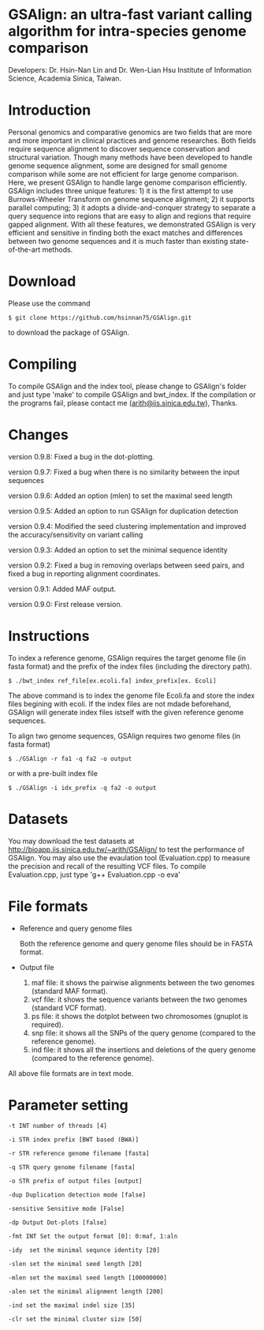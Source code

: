 GSAlign: an ultra-fast variant calling algorithm for intra-species genome comparison
===================

Developers: Dr. Hsin-Nan Lin and Dr. Wen-Lian Hsu Institute of Information Science, Academia Sinica, Taiwan.

# Introduction

Personal genomics and comparative genomics are two fields that are more and more important in clinical practices and genome researches. Both fields require sequence alignment to discover sequence conservation and structural variation. Though many methods have been developed to handle genome sequence alignment, some are designed for small genome comparison while some are not efficient for large genome comparison. Here, we present GSAlign to handle large genome comparison efficiently. GSAlign includes three unique features: 1) it is the first attempt to use Burrows-Wheeler Transform on genome sequence alignment; 2) it supports parallel computing; 3) it adopts a divide-and-conquer strategy to separate a query sequence into regions that are easy to align and regions that require gapped alignment. With all these features, we demonstrated GSAlign is very efficient and sensitive in finding both the exact matches and differences between two genome sequences and it is much faster than existing state-of-the-art methods. 

# Download

Please use the command 
  ```
  $ git clone https://github.com/hsinnan75/GSAlign.git
  ```
to download the package of GSAlign.

# Compiling

To compile GSAlign and the index tool, please change to GSAlign's folder and just type 'make' to compile GSAlign and bwt_index. If the compilation or the programs fail, please contact me (arith@iis.sinica.edu.tw), Thanks.

# Changes
version 0.9.8: Fixed a bug in the dot-plotting.

version 0.9.7: Fixed a bug when there is no similarity between the input sequences

version 0.9.6: Added an option (mlen) to set the maximal seed length

version 0.9.5: Added an option to run GSAlign for duplication detection

version 0.9.4: Modified the seed clustering implementation and improved the accuracy/sensitivity on variant calling

version 0.9.3: Added an option to set the minimal sequence identity

version 0.9.2: Fixed a bug in removing overlaps between seed pairs, and fixed a bug in reporting alignment coordinates.

version 0.9.1: Added MAF output.

version 0.9.0: First release version.

# Instructions

To index a reference genome, GSAlign requires the target genome file (in fasta format) and the prefix of the index files (including the directory path).

  ```
  $ ./bwt_index ref_file[ex.ecoli.fa] index_prefix[ex. Ecoli]
  ```
The above command is to index the genome file Ecoli.fa and store the index files begining with ecoli.
If the index files are not mdade beforehand, GSAlign will generate index files istself with the given reference genome sequences.

To align two genome sequences, GSAlign requires two genome files (in fasta format)

  ```
  $ ./GSAlign -r fa1 -q fa2 -o output
  ```
or with a pre-built index file

  ```
  $ ./GSAlign -i idx_prefix -q fa2 -o output
  ```

# Datasets

You may download the test datasets at http://bioapp.iis.sinica.edu.tw/~arith/GSAlign/ to test the performance of GSAlign.
You may also use the evaulation tool (Evaluation.cpp) to measure the precision and recall of the resulting VCF files. 
To compile Evaluation.cpp, just type 'g++ Evaluation.cpp -o eva'

# File formats

- Reference and query genome files

    Both the reference genome and query genome files should be in FASTA format.

- Output file

	1. maf file: it shows the pairwise alignments between the two genomes (standard MAF format).
	2. vcf file: it shows the sequence variants between the two genomes (standard VCF format).
	3. ps  file: it shows the dotplot between two chromosomes (gnuplot is required).
	4. snp file: it shows all the SNPs of the query genome (compared to the reference genome).
	5. ind file: it shows all the insertions and deletions of the query genome (compared to the reference genome).

All above file formats are in text mode.

# Parameter setting

 ```
-t INT number of threads [4]

-i STR index prefix [BWT based (BWA)]

-r STR reference genome filename [fasta]

-q STR query genome filename [fasta]

-o STR prefix of output files [output]

-dup Duplication detection mode [false]

-sensitive Sensitive mode [False]

-dp Output Dot-plots [false]

-fmt INT Set the output format [0]: 0:maf, 1:aln

-idy  set the minimal sequnce identity [20]

-slen set the minimal seed length [20]

-mlen set the maximal seed length [100000000]

-alen set the minimal alignment length [200]

-ind set the maximal indel size [35]

-clr set the minimal cluster size [50]

  ```
